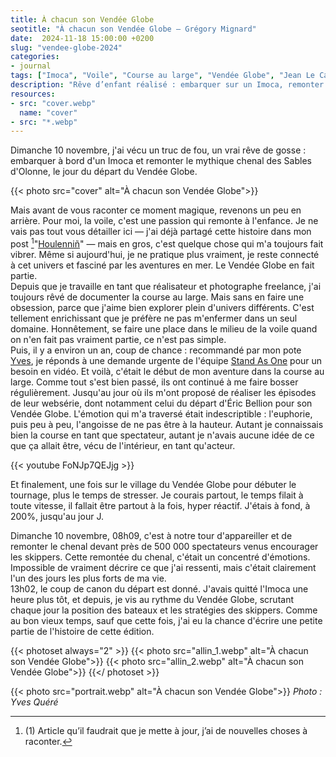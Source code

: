 ```yaml
---
title: À chacun son Vendée Globe
seotitle: "À chacun son Vendée Globe — Grégory Mignard"
date:  2024-11-18 15:00:00 +0200
slug: "vendee-globe-2024"
categories:
- journal
tags: ["Imoca", "Voile", "Course au large", "Vendée Globe", "Jean Le Cam", "Eric Bellion", "Aventure", "Tournage"]
description: "Rêve d’enfant réalisé : embarquer sur un Imoca, remonter le chenal des Sables d’Olonne pour le départ du Vendée Globe et filmer ce moment unique en immersion."
resources:
- src: "cover.webp"
  name: "cover"
- src: "*.webp"
---
```


Dimanche 10 novembre, j'ai vécu un truc de fou, un vrai rêve de gosse : embarquer à bord d'un Imoca et remonter le mythique chenal des Sables d'Olonne, le jour du départ du Vendée Globe.

{{< photo src="cover" alt="À chacun son Vendée Globe">}}

Mais avant de vous raconter ce moment magique, revenons un peu en arrière. Pour moi, la voile, c'est une passion qui remonte à l'enfance. Je ne vais pas tout vous détailler ici — j'ai déjà partagé cette histoire dans mon post [^1]"[Houlenniñ](https://gregorymignard.com/houlennin/)" — mais en gros, c'est quelque chose qui m'a toujours fait vibrer. Même si aujourd'hui, je ne pratique plus vraiment, je reste connecté à cet univers et fasciné par les aventures en mer. Le Vendée Globe en fait partie.  
Depuis que je travaille en tant que réalisateur et photographe freelance, j'ai toujours rêvé de documenter la course au large. Mais sans en faire une obsession, parce que j'aime bien explorer plein d'univers différents. C'est tellement enrichissant que je préfère ne pas m'enfermer dans un seul domaine. Honnêtement, se faire une place dans le milieu de la voile quand on n'en fait pas vraiment partie, ce n'est pas simple.  
Puis, il y a environ un an, coup de chance : recommandé par mon pote [Yves](https://www.yvesquere.com), je réponds à une demande urgente de l'équipe [Stand As One](https://www.standasone.fr/) pour un besoin en vidéo. Et voilà, c'était le début de mon aventure dans la course au large. Comme tout s'est bien passé, ils ont continué à me faire bosser régulièrement. Jusqu'au jour où ils m'ont proposé de réaliser les épisodes de leur websérie, dont notamment celui du départ d'Éric Bellion pour son Vendée Globe. L'émotion qui m'a traversé était indescriptible : l'euphorie, puis peu à peu, l'angoisse de ne pas être à la hauteur. Autant je connaissais bien la course en tant que spectateur, autant je n'avais aucune idée de ce que ça allait être, vécu de l'intérieur, en tant qu'acteur.

<div>{{< youtube FoNJp7QEJjg >}}</div>

Et finalement, une fois sur le village du Vendée Globe pour débuter le tournage, plus le temps de stresser. Je courais partout, le temps filait à toute vitesse, il fallait être partout à la fois, hyper réactif. J'étais à fond, à 200%, jusqu'au jour J.

Dimanche 10 novembre, 08h09, c'est à notre tour d'appareiller et de remonter le chenal devant près de 500 000 spectateurs venus encourager les skippers. Cette remontée du chenal, c'était un concentré d'émotions. Impossible de vraiment décrire ce que j'ai ressenti, mais c'était clairement l'un des jours les plus forts de ma vie.  
13h02, le coup de canon du départ est donné. J'avais quitté l'Imoca une heure plus tôt, et depuis, je vis au rythme du Vendée Globe, scrutant chaque jour la position des bateaux et les stratégies des skippers. Comme au bon vieux temps, sauf que cette fois, j'ai eu la chance d'écrire une petite partie de l'histoire de cette édition.

{{< photoset always="2" >}}
{{< photo src="allin_1.webp" alt="À chacun son Vendée Globe">}}
{{< photo src="allin_2.webp" alt="À chacun son Vendée Globe">}}
{{</ photoset >}}

{{< photo src="portrait.webp" alt="À chacun son Vendée Globe">}}
*Photo : Yves Quéré*


[^1]: (1) Article qu’il faudrait que je mette à jour, j’ai de nouvelles choses à raconter.
